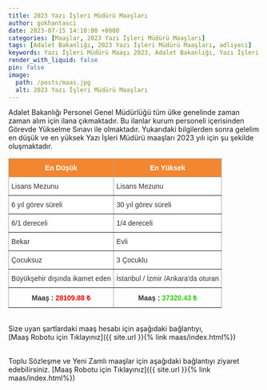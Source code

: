 ```yaml
---
title: 2023 Yazı İşleri Müdürü Maaşları
author: gokhantasci
date: 2023-07-15 14:10:00 +0800
categories: [Maaşlar, 2023 Yazı İşleri Müdürü Maaşları]
tags: [Adalet Bakanlığı, 2023 Yazı İşleri Müdürü Maaşları, adliyeci]
keywords: Yazı İşleri Müdürü Maaşı 2023, Adalet Bakanlığı, Yazı İşleri Müdürü Maaşı, en düşük Yazı İşleri Müdürü Maaşı, sözleşmeli Yazı İşleri Müdürü maaşı, sözleşmeli Yazı İşleri Müdürü Maaşı, Yargıtay, Yazı İşleri Müdürü Alımı Ne Zaman, Yazı İşleri Müdürü nedir?, Yazı İşleri Müdürü nasıl olunur, Yazı İşleri Müdürülik şartları, Yazı İşleri Müdürü ne iş yapar?
render_with_liquid: false
pin: false
image:
  path: /posts/maas.jpg
  alt: 2023 Yazı İşleri Müdürü Maaşları
---
```


Adalet Bakanlığı Personel Genel Müdürlüğü tüm ülke genelinde zaman zaman alım için ilana çıkmaktadır.
Bu ilanlar kurum personeli içerisinden Görevde Yükselme Sınavı ile olmaktadır. 
Yukarıdaki bilgilerden sonra gelelim en düşük ve en yüksek Yazı İşleri Müdürü maaşları 2023 yılı için şu şekilde oluşmaktadır.


<style type="text/css">
.tg  {border-collapse:collapse;border-color:#aaa;border-spacing:0;}
.tg td{background-color:#fff;border-color:#aaa;border-style:solid;border-width:1px;color:#333;
  font-family:Arial, sans-serif;font-size:14px;overflow:hidden;padding:10px 5px;word-break:normal;}
.tg th{background-color:#f38630;border-color:#aaa;border-style:solid;border-width:1px;color:#fff;
  font-family:Arial, sans-serif;font-size:14px;font-weight:normal;overflow:hidden;padding:10px 5px;word-break:normal;}
.tg .tg-c3ow{border-color:inherit;text-align:center;vertical-align:top}
.tg .tg-0pky{border-color:inherit;text-align:left;vertical-align:top}
.tg .tg-dvpl{border-color:inherit;text-align:right;vertical-align:top}
</style>
<table class="tg">
<thead>
  <tr>
    <th class="tg-c3ow"><span style="font-weight:bold">En Düşük</span></th>
    <th class="tg-c3ow"><span style="font-weight:bold">En Yüksek</span></th>
  </tr>
</thead>
<tbody>
  <tr>
    <td class="tg-0pky">Lisans Mezunu</td>
    <td class="tg-0pky">Lisans Mezunu</td>
  </tr>
  <tr>
    <td class="tg-0pky">6 yıl görev süreli</td>
    <td class="tg-0pky">30 yıl görev süreli</td>
  </tr>
  <tr>
    <td class="tg-0pky">6/1 dereceli</td>
    <td class="tg-0pky">1/4 dereceli</td>
  </tr>
  <tr>
    <td class="tg-0pky">Bekar</td>
    <td class="tg-0pky">Evli</td>
  </tr>
  <tr>
    <td class="tg-0pky">Çocuksuz</td>
    <td class="tg-0pky">3 Çocuklu</td>
  </tr>
  <tr>
    <td class="tg-dvpl">Büyükşehir dışında ikamet eden</td>
    <td class="tg-0pky">İstanbul / İzmir /Ankara'da oturan</td>
  </tr>
  <tr>
    <td class="tg-c3ow"><span style="font-weight:bold">Maaş : </span><span style="font-weight:bold;color:#FE0000">28109.88 ₺</span></td>
    <td class="tg-c3ow"><span style="font-weight:bold">Maaş : </span><span style="font-weight:bold;color:#32CB00">37320.43 ₺</span></td>
  </tr>
</tbody>
</table>

<span><br>
Size uyan şartlardaki maaş hesabı için aşağıdaki bağlantıyı,
<br>
[Maaş Robotu için Tıklayınız]({{ site.url }}{% link maas/index.html%})

<br>
Toplu Sözleşme ve Yeni Zamlı maaşlar için aşağıdaki bağlantıyı ziyaret edebilirsiniz.
[Maaş Robotu için Tıklayınız]({{ site.url }}{% link maas/index.html%})